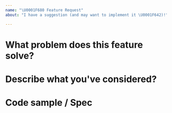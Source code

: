 ```yaml
---
name: "\U0001F680 Feature Request"
about: "I have a suggestion (and may want to implement it \U0001F642)!"

---
```


# What problem does this feature solve?

# Describe what you've considered?

# Code sample / Spec
<!---
Provide a code sample, test case, or spec to implement your new feature. Note that you can use Markdown to format your code blocks.
-->
